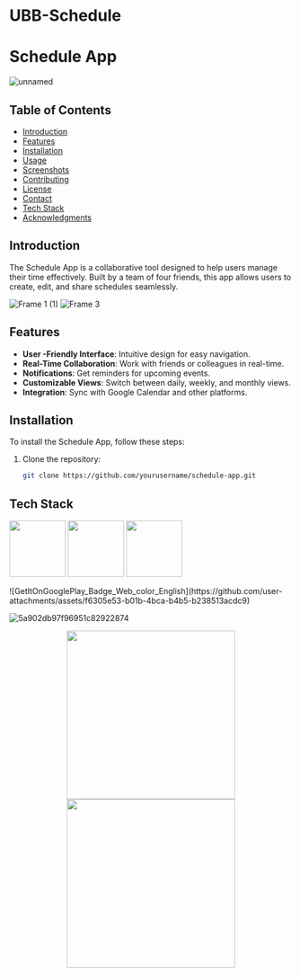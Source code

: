 # UBB-Schedule
# Schedule App

![unnamed](https://github.com/user-attachments/assets/2561eacc-273d-4958-b08b-6ec82a1b64bf)


## Table of Contents
- [Introduction](#introduction)
- [Features](#features)
- [Installation](#installation)
- [Usage](#usage)
- [Screenshots](#screenshots)
- [Contributing](#contributing)
- [License](#license)
- [Contact](#contact)
- [Tech Stack](#techstack)
- [Acknowledgments](#acknowledgments)

## Introduction
The Schedule App is a collaborative tool designed to help users manage their time effectively. Built by a team of four friends, this app allows users to create, edit, and share schedules seamlessly.

![Frame 1 (1)](https://github.com/user-attachments/assets/9f79b859-1213-4ca2-b1e8-0528ddb8a47a)
![Frame 3](https://github.com/user-attachments/assets/0a6142f6-5ccf-48dc-9afb-e5b1aece60a1)


## Features
- **User -Friendly Interface**: Intuitive design for easy navigation.
- **Real-Time Collaboration**: Work with friends or colleagues in real-time.
- **Notifications**: Get reminders for upcoming events.
- **Customizable Views**: Switch between daily, weekly, and monthly views.
- **Integration**: Sync with Google Calendar and other platforms.

## Installation
To install the Schedule App, follow these steps:
1. Clone the repository:
   ```bash
   git clone https://github.com/yourusername/schedule-app.git


## Tech Stack
<p float="left">
  <img src="https://user-images.githubusercontent.com/25181517/183897015-94a058a6-b86e-4e42-a37f-bf92061753e5.png" width="100" />
  <img src="https://user-images.githubusercontent.com/25181517/117201470-f6d56780-adec-11eb-8f7c-e70e376cfd07.png" width="100" /> 
  <img src="https://user-images.githubusercontent.com/25181517/183896128-ec99105a-ec1a-4d85-b08b-1aa1620b2046.png" width="100" />
</p>
![GetItOnGooglePlay_Badge_Web_color_English](https://github.com/user-attachments/assets/f6305e53-b01b-4bca-b4b5-b238513acdc9)

![5a902db97f96951c82922874](https://github.com/user-attachments/assets/e67351b8-f8e0-4812-913c-3f25d62a1f00)


<p align="center">
  <img src="https://github.com/user-attachments/assets/e67351b8-f8e0-4812-913c-3f25d62a1f00" width = "300">
  <img src="https://github.com/user-attachments/assets/f6305e53-b01b-4bca-b4b5-b238513acdc9" width = "300">
</p>
